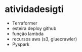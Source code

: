 # atividadesigti

- Terraformer
- esteira deploy github
- função lambda
- recursos aws (s3, gluecrawler)
- Pyspark
